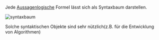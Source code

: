 
Jede [Aussagenlogische](Aussagenlogik.md) Formel lässt sich als Syntaxbaum darstellen.

![syntaxbaum](syntaxbaum.png)

Solche syntaktischen Objekte sind sehr nützlich(z.B. für die Entwicklung von Algorithmen)